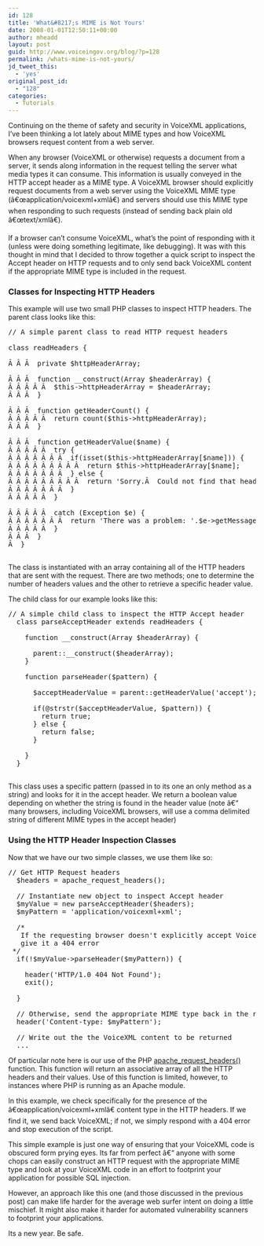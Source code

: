 ```yaml
---
id: 128
title: 'What&#8217;s MIME is Not Yours'
date: 2008-01-01T12:50:11+00:00
author: mheadd
layout: post
guid: http://www.voiceingov.org/blog/?p=128
permalink: /whats-mime-is-not-yours/
jd_tweet_this:
  - 'yes'
original_post_id:
  - "128"
categories:
  - Tutorials
---
```

Continuing on the theme of safety and security in VoiceXML applications, I&#8217;ve been thinking a lot lately about MIME types and how VoiceXML browsers request content from a web server.

When any browser (VoiceXML or otherwise) requests a document from a server, it sends along information in the request telling the server what media types it can consume. This information is usually conveyed in the HTTP accept header as a MIME type. A VoiceXML browser should explicitly request documents from a web server using the VoiceXML MIME type (â€œapplication/voicexml+xmlâ€) and servers should use this MIME type when responding to such requests (instead of sending back plain old â€œtext/xmlâ€).

If a browser can&#8217;t consume VoiceXML, what&#8217;s the point of responding with it (unless were doing something legitimate, like debugging). It was with this thought in mind that I decided to throw together a quick script to inspect the Accept header on HTTP requests and to only send back VoiceXML content if the appropriate MIME type is included in the request.

### Classes for Inspecting HTTP Headers

This example will use two small PHP classes to inspect HTTP headers. The parent class looks like this:

<pre>// A simple parent class to read HTTP request headers

class readHeaders {

Â Â Â  private $httpHeaderArray;

Â Â Â  function __construct(Array $headerArray) {
Â Â Â Â Â  $this-&gt;httpHeaderArray = $headerArray;
Â Â Â  }

Â Â Â  function getHeaderCount() {
Â Â Â Â Â  return count($this-&gt;httpHeaderArray);
Â Â Â  }

Â Â Â  function getHeaderValue($name) {
Â Â Â Â Â  try {
Â Â Â Â Â Â Â  if(isset($this-&gt;httpHeaderArray[$name])) {
Â Â Â Â Â Â Â Â Â  return $this-&gt;httpHeaderArray[$name];
Â Â Â Â Â Â Â  } else {
Â Â Â Â Â Â Â Â Â  return 'Sorry.Â  Could not find that header.';
Â Â Â Â Â Â Â  }
Â Â Â Â Â  }

Â Â Â Â Â  catch (Exception $e) {
Â Â Â Â Â Â Â  return 'There was a problem: '.$e-&gt;getMessage();
Â Â Â Â Â  }
Â Â Â  }
Â  }

</pre>

The class is instantiated with an array containing all of the HTTP headers that are sent with the request. There are two methods; one to determine the number of headers values and the other to retrieve a specific header value.

The child class for our example looks like this:

<pre>// A simple child class to inspect the HTTP Accept header
  class parseAcceptHeader extends readHeaders {

    function __construct(Array $headerArray) {

      parent::__construct($headerArray);
    }

    function parseHeader($pattern) {

      $acceptHeaderValue = parent::getHeaderValue('accept');

      if(@strstr($acceptHeaderValue, $pattern)) {
        return true;
      } else {
        return false;
      }

    }
  }

</pre>

This class uses a specific pattern (passed in to its one an only method as a string) and looks for it in the accept header. We return a boolean value depending on whether the string is found in the header value (note â€“ many browsers, including VoiceXML browsers, will use a comma delimited string of different MIME types in the accept header)

### Using the HTTP Header Inspection Classes

Now that we have our two simple classes, we use them like so:

<pre>// Get HTTP Request headers
  $headers = apache_request_headers();

  // Instantiate new object to inspect Accept header
  $myValue = new parseAcceptHeader($headers);
  $myPattern = 'application/voicexml+xml';

  /*
   If the requesting browser doesn't explicitly accept VoiceXML
   give it a 404 error
 */
  if(!$myValue-&gt;parseHeader($myPattern)) {

    header('HTTP/1.0 404 Not Found');
    exit();

  }

  // Otherwise, send the appropriate MIME type back in the response
  header('Content-type: $myPattern');

  // Write out the the VoiceXML content to be returned
  ...
</pre>

Of particular note here is our use of the PHP [apache\_request\_headers()](http://us2.php.net/manual/en/function.apache-request-headers.php) function. This function will return an associative array of all the HTTP headers and their values. Use of this function is limited, however, to instances where PHP is running as an Apache module.

In this example, we check specifically for the presence of the â€œapplication/voicexml+xmlâ€ content type in the HTTP headers. If we find it, we send back VoiceXML; if not, we simply respond with a 404 error and stop execution of the script.

This simple example is just one way of ensuring that your VoiceXML code is obscured form prying eyes. Its far from perfect â€“ anyone with some chops can easily construct an HTTP request with the appropriate MIME type and look at your VoiceXML code in an effort to footprint your application for possible SQL injection.

However, an approach like this one (and those discussed in the previous post) can make life harder for the average web surfer intent on doing a little mischief. It might also make it harder for automated vulnerability scanners to footprint your applications.

Its a new year. Be safe.